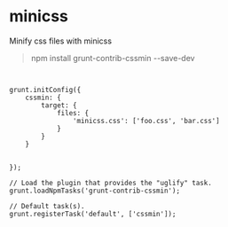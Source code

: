 # minicss

Minify css files with minicss

>npm install grunt-contrib-cssmin --save-dev

<pre><code>

grunt.initConfig({
    cssmin: {
        target: {
            files: {
                'minicss.css': ['foo.css', 'bar.css']
            }
        }
    }


});

// Load the plugin that provides the "uglify" task.
grunt.loadNpmTasks('grunt-contrib-cssmin');

// Default task(s).
grunt.registerTask('default', ['cssmin']);




</code></pre>
